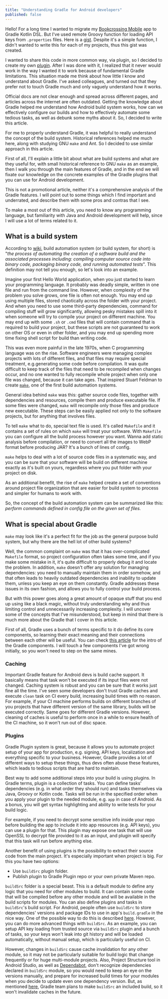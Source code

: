 ```yaml
---
title: "Understanding Gradle for Android developers"
published: false
---
```


Hello! For a long time I wanted to migrate my [Bookcrossing Mobile](https://github.com/fobo66/BookcrossingMobile) app to Gradle Kotlin DSL. But I've used remote Groovy function for loading API keys from `.properties` files. Here is a [gist](https://gist.github.com/fobo66/17d5116b5c7bccf5f28036f401f3c09d). Despite it's a simple function, I didn't wanted to write this for each of my projects, thus this gist was created.

I wanted to share this code in more common way, via plugin, so I decided to create my own [plugin](https://github.com/fobo66/propertiesLoader). After I was done with it, I realized that it never would work in the way I wanted it to work because of fundamental Gradle limitations. This situation made me think about how little I know and understand about Gradle. I've asked colleagues, and turned out that they prefer not to touch Gradle much and only vaguely understand how it works.

Official docs are not clear enough and spread across different pages, and articles across the internet are often outdated. Getting the knowledge about Gradle helped me understand how Android build system works, how can we effectively configure our builds and how to effectively automate some tedious tasks, as well as debunk some myths about it. So, I decided to write this article.

For me to properly understand Gradle, it was helpful to really understand the concept of the build system. Historical references helped me much here, along with studying GNU `make` and Ant. So I decided to use similar approach in this article.

First of all, I'll explain a little bit about what are build systems and what are they useful for, with small historical reference to GNU `make` as an example, then I walk you through the main features of Gradle, and in the end we will fixate our knowledge on the concrete examples of the Gradle plugins that you can use for Android development.

This is not a promotional article, neither it's a comprehensive analysis of the Gradle features. I will point out to some things which I find important and underrated, and describe them with some pros and contras that I see.

To make a most out of this article, you need to know any programming language, but familiarity with Java and Android development will help, since I will use a lot of terms related to it.

## What is a build system

According to [wiki](https://en.wikipedia.org/wiki/Build_automation), build automation system (or build system, for short) is "_the process of automating the creation of a software build and the associated processes including: compiling computer source code into binary code, packaging binary code, and running automated tests_". This definition may not tell you enough, so let's look into an example.

Imagine your first Hello World application, when you just started to learn your programming language. It probably was deadly simple, written in one file and run from the command line. However, when complexity of the problem you solve grows, one file is often not enough. You may end up using multiple files, stored chaotically across the folder with your project. And when you need to use some third-party dependencies, command for compiling stuff will grow significantly, allowing pesky mistakes spill into it when someone will try to compile your project on different machine. You may end up with some `.sh` or `.cmd` files that will contain command that is required to build your project, but these scripts are not guaranteed to work on other OS or even in other folder, and you may end up spending more time fixing shell script for build than writing code.

This was even more painful in the late 1970s, when C programming language was on the rise. Software engineers were managing complex projects with lots of different files, and that files may require special treatment, e.g.generating some code before compilation. It was quite difficult to keep track of the files that need to be recompiled when changes occur, and  no one wanted to fully recompile whole project when only one file was changed, because it can take ages. That inspired Stuart Feldman to create [`make`](https://citeseerx.ist.psu.edu/viewdoc/summary?doi=10.1.1.39.7058), one of the first build automation systems.

General idea behind `make` was this: gather source code files, together with dependencies and resources, compile them and produce executable file. If some files were changed, `make` will recompile only those files and produce new executable. These steps can be easily applied not only to the software projects, but for anything that involves files.

To tell `make` what to do, special text file is used. It's called `Makefile` and it contains a set of rules on which `make` will treat your software. With `Makefile` you can configure all the build process however you want. Wanna add static analysis before compilation, or need to convert all the images to WebP format before producing JAR? It's a bunch of lines of config.

`make` helps to deal with a lot of source code files in a systematic way, and you can be sure that your software will be build on different machine exactly as it's built on yours, regardless where you put folder with your project on disk.

As an additional benefit, the rise of `make` helped create a set of conventions around project file organization that are easier for build system to process and simpler for humans to work with.

So, the concept of the build automation system can be summarized like this: _perform commands defined in config file on the given set of files._

## What is special about Gradle

`make` may look like it's a perfect fit for the job as the general purpose build system, but why there are the hell lot of other build systems?

Well, the common complaint on `make` was that it has over-complicated `Makefile` format, so project configuration often takes some time, and if you make some mistake in it, it's quite difficult to properly debug it and locate the problem. In addition, `make` doesn't offer any solution for managing dependencies: you need to manually maintain them in order somehow, and that often leads to heavily outdated dependencies and inability to update them, unless you keep an eye on them constantly. Gradle addresses these issues in its own fashion, and allows you to fully control your build process.

But with this power goes along a great amount of opaque stuff that you end up using like a black magic, without truly understanding why and thus limiting control and unnecessarily increasing complexity. I will uncover some of the concepts that I've misunderstood, but keep in mind that there is much more about the Gradle that I cover in this article.

First of all, Gradle uses a bunch of terms specific to it do define its core components, so learning their exact meaning and their connections between each other will be useful. You can check [this article](https://docs.gradle.org/current/userguide/what_is_gradle.html) for the intro of the Gradle components. I will touch a few components I've got wrong initially, so you won't need to step on the same mines.

### Caching

Important Gradle feature for Android devs is build cache support. It basically means that task won't be executed if its input files were not changed. Caching system is robust and you can be sure that it works just fine all the time. I've seen some developers don't trust Gradle caches and execute `clean` task on CI every build, increasing build times with no reason. For example, if your CI machine performs builds on different branches of you projects that have different version of the same library, builds will be executed correctly. Same goes for different Gradle versions. However, cleaning of caches is useful to perform once in a while to ensure health of the CI machine, so it won't run out of disc space.

### Plugins

Gradle Plugin system is great, because it allows you to automate project setup of your app for production, e.g. signing, API keys, localization and everything specific to your business. However, Gradle provides a lot of different ways to setup these things, thus devs often abuse these features, which leads to tedious scripts that are hard to maintain.

Best way to add some additional steps into your build is using plugins. In Gradle terms, plugin is a collection of tasks. You can define tasks' dependencies (e.g. in what order they should run) and tasks themselves via Java, Groovy or Kotlin code. Tasks will be run in the specified order when you apply your plugin to the needed module, e.g. `app` in case of Android. As a bonus, you will get syntax highlighting and ability to write tests for your build logic.

For example, if you need to decrypt some sensitive info inside your repo before building the app to include it into app resources (e.g. API keys), you can use a plugin for that. This plugin may expose one task that will use OpenSSL to decrypt file provided to it as an input, and plugin will specify that this task will run before anything else.

Another benefit of using plugins is the possibility to extract their source code from the main project. It's especially important when project is big. For this you have two options:

* Use `buildSrc` plugin folder.
* Publish plugin to Gradle Plugin repo or your own private Maven repo.

`buildSrc` folder is a special beast. This is a default module to define any logic that you need for other modules to build. It can contain some code that will be compiled before any other module and will be available in the build scripts for modules. You can also define plugins and tasks in `buildSrc`'s build script. For Android, people often use `buildSrc` to store dependencies' versions and package IDs to use in app's `build.gradle` in the nice way. One of the possible way to do this is described [here](https://proandroiddev.com/gradle-dependency-management-with-kotlin-94eed4df9a28). However, you can do more advanced things with `buildSrc`. As an example, you can setup API key loading from trusted source via `buildSrc` plugin and a bunch of tasks, so your keys won't leak into git history and will be loaded automatically, without manual setup, which is particularly useful on CI.

However, changes in `buildSrc` cause cache invalidation for any other module, so it may not be particularly suitable for build logic that change frequently or for huge multi-module projects. Also, Project Structure tool in Android Studio, as well as [Dependabot](https://help.github.com/en/github/administering-a-repository/keeping-your-dependencies-updated-automatically), don't recognize dependencies declared in `buildSrc` module, so you would need to keep an eye on the versions manually, and prepare for increased build times for your modules when you decide to update even one dependency version. But, as mentioned [here](https://docs.gradle.org/current/userguide/composite_builds.html#current_limitations_and_future_work), Gradle team plans to make `buildSrc` an included build, so it won't invalidate caches in the future.
